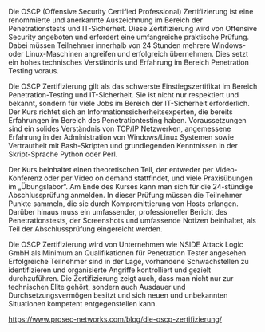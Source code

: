 
Die OSCP (Offensive Security Certified Professional) Zertifizierung ist eine renommierte und anerkannte Auszeichnung im Bereich der Penetrationstests und IT-Sicherheit. Diese Zertifizierung wird von Offensive Security angeboten und erfordert eine umfangreiche praktische Prüfung. Dabei müssen Teilnehmer innerhalb von 24 Stunden mehrere Windows- oder Linux-Maschinen angreifen und erfolgreich übernehmen. Dies setzt ein hohes technisches Verständnis und Erfahrung im Bereich Penetration Testing voraus.

Die OSCP Zertifizierung gilt als das schwerste Einstiegszertifikat im Bereich Penetration-Testing und IT-Sicherheit. Sie ist nicht nur respektiert und bekannt, sondern für viele Jobs im Bereich der IT-Sicherheit erforderlich. Der Kurs richtet sich an Informationssicherheitsexperten, die bereits Erfahrungen im Bereich des Penetrationtesting haben. Voraussetzungen sind ein solides Verständnis von TCP/IP Netzwerken, angemessene Erfahrung in der Administration von Windows/Linux Systemen sowie Vertrautheit mit Bash-Skripten und grundlegenden Kenntnissen in der Skript-Sprache Python oder Perl.

Der Kurs beinhaltet einen theoretischen Teil, der entweder per Video-Konferenz oder per Video on demand stattfindet, und viele Praxisübungen im „Übungslabor“. Am Ende des Kurses kann man sich für die 24-stündige Abschlussprüfung anmelden. In dieser Prüfung müssen die Teilnehmer Punkte sammeln, die sie durch Kompromittierung von Hosts erlangen. Darüber hinaus muss ein umfassender, professioneller Bericht des Penetrationstests, der Screenshots und umfassende Notizen beinhaltet, als Teil der Abschlussprüfung eingereicht werden.

Die OSCP Zertifizierung wird von Unternehmen wie NSIDE Attack Logic GmbH als Minimum an Qualifikationen für Penetration Tester angesehen. Erfolgreiche Teilnehmer sind in der Lage, vorhandene Schwachstellen zu identifizieren und organisierte Angriffe kontrolliert und gezielt durchzuführen. Die Zertifizierung zeigt auch, dass man nicht nur zur technischen Elite gehört, sondern auch Ausdauer und Durchsetzungsvermögen besitzt und sich neuen und unbekannten Situationen kompetent entgegenstellen kann.


https://www.prosec-networks.com/blog/die-oscp-zertifizierung/

